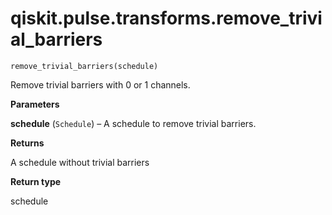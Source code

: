 # qiskit.pulse.transforms.remove\_trivial\_barriers

<span id="undefined" />

`remove_trivial_barriers(schedule)`

Remove trivial barriers with 0 or 1 channels.

**Parameters**

**schedule** (`Schedule`) – A schedule to remove trivial barriers.

**Returns**

A schedule without trivial barriers

**Return type**

schedule
